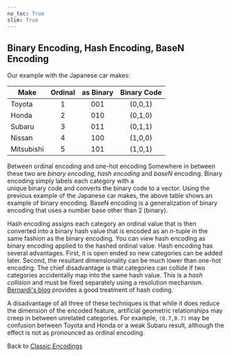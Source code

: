 ```yaml
---
no_toc: True
slim: True
---
```


## Binary Encoding, Hash Encoding, BaseN Encoding

Our example with the Japanese car makes:

|Make       |Ordinal| as Binary | Binary Code|
|-----------|:-----:|:---------:|:---:|
|Toyota     | 1     | 001 |(0,0,1) |
|Honda      | 2     | 010 |(0,1,0) |
|Subaru     | 3     | 011 |(0,1,1) |
|Nissan     | 4     | 100 |(1,0,0) |
|Mitsubishi | 5     | 101 |(1,0,1) |


Between ordinal encoding and one-hot encoding Somewhere in between
these two are *binary encoding*, *hash encoding* and *baseN*
encoding. Binary encoding simply labels each category with a  
unique binary code and converts the binary code to a vector. Using the
previous example of the Japanese car makes, the above table shows
an example of binary encoding. BaseN encoding is a generalization of
binary encoding that uses a number base other than 2 (binary). 


Hash encoding assigns each category an ordinal value that is then
converted into a binary hash value that is encoded as an $n$-tuple
in the same fashion as the binary encoding. You can view hash encoding
as binary encoding applied to the hashed ordinal value. Hash encoding
has several advantages. First, it is open ended so new categories can be
added later. Second, the resultant dimensionality can be much lower than
one-hot encoding. The chief disadvantage is that categories can collide
if two categories accidentally map into the same hash value. This is a
*hash collision* and must be fixed separately using a resolution
mechanism. [Bernardi's
blog](https://booking.ai/dont-be-tricked-by-the-hashing-trick-192a6aae3087)
provides a good treatment of hash coding. 

A disadvantage of all three of these techniques is that while it does
reduce the dimension of the encoded feature, artificial geometric
relationships may creep in between unrelated categories. For example,
`(0.7,0.7)` may be confusion between Toyota and Honda or a weak Subaru
result, although the effect is not as pronounced as ordinal encoding.

Back to [Classic Encodings](encodings.md)